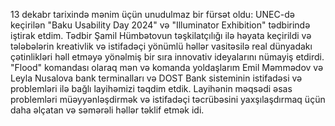 13 dekabr tarixində mənim üçün unudulmaz bir fürsət oldu: UNEC-də keçirilən "Baku Usability Day 2024" və "Illuminator Exhibition" tədbirində iştirak etdim. Tədbir Şamil Hümbətovun təşkilatçılığı ilə həyata keçirildi və tələbələrin kreativlik və istifadəçi yönümlü həllər vasitəsilə real dünyadakı çətinlikləri həll etməyə yönəlmiş bir sıra innovativ ideyalarını nümayiş etdirdi. "Flood" komandası olaraq mən və komanda yoldaşlarım Emil Məmmədov və Leyla Nusalova bank terminalları və DOST Bank sisteminin istifadəsi və problemləri ilə bağlı layihəmizi təqdim etdik. Layihənin məqsədi əsas problemləri müəyyənləşdirmək və istifadəçi təcrübəsini yaxşılaşdırmaq üçün daha əlçatan və səmərəli həllər təklif etmək idi.
